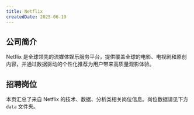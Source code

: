 ```yaml
---
title: Netflix
createdDate: 2025-06-19
---
```


## 公司简介  
Netflix 是全球领先的流媒体娱乐服务平台，提供覆盖全球的电影、电视剧和原创内容，并通过数据驱动的个性化推荐为用户带来高质量观影体验。

## 招聘岗位  
本页汇总了来自 Netflix 的技术、数据、分析类相关岗位信息。岗位数据请见下方 `data` 文件夹。
